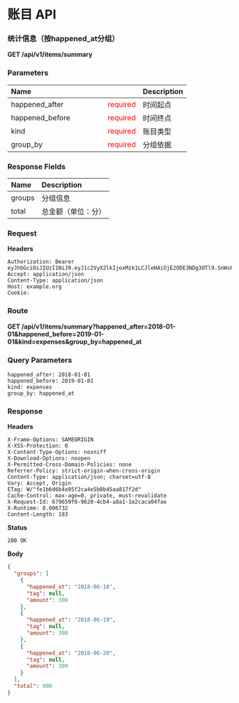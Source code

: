 # 账目 API

### 统计信息（按happened_at分组）

**GET /api/v1/items/summary**

### Parameters

|Name |Description|
|:-|:-|
|happened_after    <font style=float:right color=red>required</font>|时间起点|
|happened_before &emsp;&emsp;&emsp;&emsp;&emsp;<font style=float:right color=red>required</font>| 时间终点|
|kind    <font style=float:right color=red>required</font>|账目类型|
|group_by <font style=float:right color=red>required</font>|分组依据|

### Response Fields

|Name| Description|
|:-|:-|
|groups |分组信息|
|total| 总金额（单位：分）|

### Request

**Headers**

```text
Authorization: Bearer eyJhbGciOiJIUzI1NiJ9.eyJ1c2VyX2lkIjoxMzk1LCJleHAiOjE2ODE3NDg3OTl9.SnWsPb2BEC_pXA_SgTRlYPLBd4p5v6c07on7wkvGzOk
Accept: application/json
Content-Type: application/json
Host: example.org
Cookie:
```

### Route

**GET /api/v1/items/summary?happened_after=2018-01-01&happened_before=2019-01-01&kind=expenses&group_by=happened_at**

### Query Parameters

```text
happened_after: 2018-01-01
happened_before: 2019-01-01
kind: expenses
group_by: happened_at
```

### Response

**Headers**

```text
X-Frame-Options: SAMEORIGIN
X-XSS-Protection: 0
X-Content-Type-Options: nosniff
X-Download-Options: noopen
X-Permitted-Cross-Domain-Policies: none
Referrer-Policy: strict-origin-when-cross-origin
Content-Type: application/json; charset=utf-8
Vary: Accept, Origin
ETag: W/"fe1b6d6b4a95f2ca4e5b0b45aa817f2d"
Cache-Control: max-age=0, private, must-revalidate
X-Request-Id: 679659f0-9620-4cb4-a8a1-1e2caca04fae
X-Runtime: 0.006732
Content-Length: 183
```

**Status**

```text
200 OK
```

**Body**

```json
{
  "groups": [
    {
      "happened_at": "2018-06-18",
      "tag": null,
      "amount": 300
    },
    {
      "happened_at": "2018-06-19",
      "tag": null,
      "amount": 300
    },
    {
      "happened_at": "2018-06-20",
      "tag": null,
      "amount": 300
    }
  ],
  "total": 900
}
```
